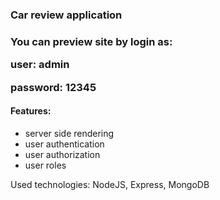 <h3>Car review application<h3>
<p>You can preview site by login as:</p>
<p>user: admin</p>
<p>password: 12345</p>
<h4>Features:</h4>
<ul>
    <li> server side rendering </li>
    <li> user authentication </li>
    <li> user authorization </li>
    <li> user roles </li>
</ul>
<p> Used technologies: NodeJS, Express, MongoDB </p>
